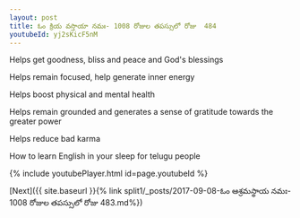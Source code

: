 ```yaml
---
layout: post
title: ఓం క్రియ వస్తాయా నమః- 1008 రోజుల తపస్సులో రోజు  484
youtubeId: yj2sKicF5nM
---
```

 
 
Helps get goodness, bliss and peace and God's blessings
 
Helps remain focused, help generate inner energy 
 
Helps boost physical and mental health 
 
Helps remain grounded and generates a sense of gratitude towards the greater power 
 
Helps reduce bad karma
 
How to learn English in your sleep for telugu people
 
 
 
 


{% include youtubePlayer.html id=page.youtubeId %}
 
[Next]({{ site.baseurl }}{% link split1/_posts/2017-09-08-ఓం ఆశ్రమస్థాయ నమః- 1008 రోజుల తపస్సులో రోజు  483.md%})
 
